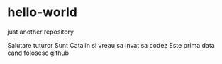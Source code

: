 # hello-world
just another repository

Salutare tuturor
Sunt Catalin si vreau sa invat sa codez
Este prima data cand folosesc github
